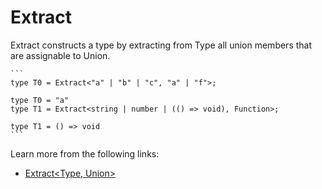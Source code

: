 # Extract

Extract constructs a type by extracting from Type all union members that are assignable to Union.

    ```
    type T0 = Extract<"a" | "b" | "c", "a" | "f">;
        
    type T0 = "a"
    type T1 = Extract<string | number | (() => void), Function>;
        
    type T1 = () => void
    ```

Learn more from the following links:

- [Extract<Type, Union>](https://www.typescriptlang.org/docs/handbook/utility-types.html#extracttype-union)